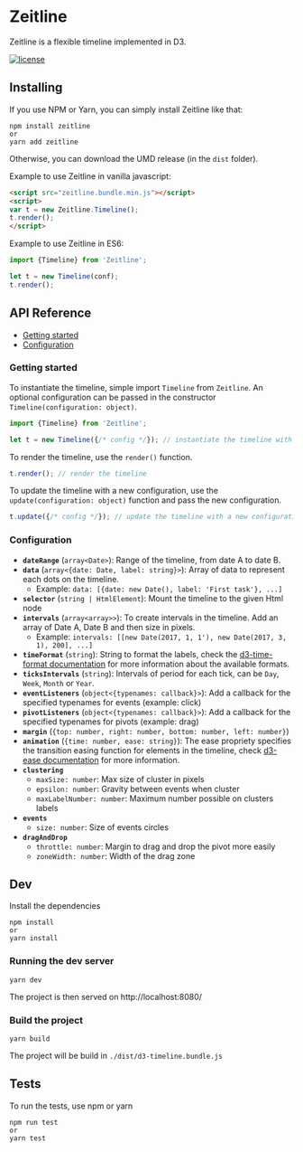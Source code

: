 # Zeitline

Zeitline is a flexible timeline implemented in D3.

[![license](https://img.shields.io/github/license/octree-gva/d3-timeline.svg?style=flat-square)]()

## Installing

If you use NPM or Yarn, you can simply install Zeitline like that:

```
npm install zeitline
or
yarn add zeitline
```

Otherwise, you can download the UMD release (in the `dist` folder).

Example to use Zeitline in vanilla javascript:

```html
<script src="zeitline.bundle.min.js"></script>
<script>
var t = new Zeitline.Timeline();
t.render();
</script>
```

Example to use Zeitline in ES6:

```js
import {Timeline} from 'Zeitline';

let t = new Timeline(conf);
t.render();
```

## API Reference

* [Getting started](#getting-started)
* [Configuration](#configuration)

### Getting started

To instantiate the timeline, simple import `Timeline` from `Zeitline`.
An optional configuration can be passed in the constructor `Timeline(configuration: object)`.

```js
import {Timeline} from 'Zeitline';

let t = new Timeline({/* config */}); // instantiate the timeline with an optional configuration
```

To render the timeline, use the `render()` function.

```js
t.render(); // render the timeline
```

To update the timeline with a new configuration, use the `update(configuration: object)` function
and pass the new configuration.

```js
t.update({/* config */}); // update the timeline with a new configuration
```

### Configuration

- **`dateRange`** (`array<Date>`): Range of the timeline, from date A to date B.
- **`data`** (`array<{date: Date, label: string}>`): Array of data to represent each dots on the timeline.
  - Example: `data: [{date: new Date(), label: 'First task'}, ...]`
- **`selector`** (`string | HtmlElement`): Mount the timeline to the given Html node
- **`intervals`** (`array<array>>`): To create intervals in the timeline. Add an array of Date A, Date B and then size in pixels.
  - Example: `intervals: [[new Date(2017, 1, 1'), new Date(2017, 3, 1), 200], ...]`
- **`timeFormat`** (`string`): String to format the labels, check the [d3-time-format documentation](https://github.com/d3/d3-time-format#locale_format) for more information about the available formats.
- **`ticksIntervals`** (`string`): Intervals of period for each tick, can be `Day`, `Week`, `Month` or `Year`.
- **`eventListeners`** (`object<{typenames: callback}>`): Add a callback for the specified typenames for events (example: click)
- **`pivotListeners`** (`object<{typenames: callback}>`): Add a callback for the specified typenames for pivots (example: drag)
- **`margin`** (`{top: number, right: number, bottom: number, left: number}`)
- **`animation`** (`{time: number, ease: string}`): The ease propriety specifies the transition easing function for elements in the timeline, check [d3-ease documentation](https://github.com/d3/d3-ease#api-reference) for more information.
- **`clustering`**
  - `maxSize: number`: Max size of cluster in pixels
  - `epsilon: number`: Gravity between events when cluster
  - `maxLabelNumber: number`: Maximum number possible on clusters labels
- **`events`**
  - `size: number`: Size of events circles
- **`dragAndDrop`**
  - `throttle: number`: Margin to drag and drop the pivot more easily
  - `zoneWidth: number`: Width of the drag zone


## Dev

Install the dependencies

```
npm install
or
yarn install
```

### Running the dev server

```
yarn dev
```

The project is then served on http://localhost:8080/

### Build the project

```
yarn build
```

The project will be build in `./dist/d3-timeline.bundle.js`


## Tests

To run the tests, use npm or yarn

```
npm run test
or
yarn test
```
